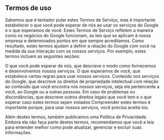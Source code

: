 ## Termos de uso

Sabemos que é tentador pular estes Termos de Serviço, mas é importante estabelecer o que você pode esperar de nós ao usar os serviços do Google e o que esperamos de você.
Estes Termos de Serviço refletem a maneira como os negócios do Google funcionam, as leis que se aplicam à nossa empresa e determinados pontos em que sempre acreditamos. Como resultado, estes termos ajudam a definir a relação do Google com você na medida da sua interação com os nossos serviços. Por exemplo, estes termos incluem as seguintes seções:

O que você pode esperar de nós, que descreve o modo como fornecemos e desenvolvemos nossos serviços.
O que esperamos de você, que estabelece certas regras para usar nossos serviços.
Conteúdo nos serviços do Google, que descreve os direitos de propriedade intelectual com relação ao conteúdo que você encontra nos nossos serviços, seja ele pertencente a você, ao Google ou a outras pessoas.
Em caso de problemas ou discordâncias, que descreve outros direitos legais que você tem e o que esperar caso estes termos sejam violados
Compreender estes termos é importante porque, para usar nossos serviços, você precisa aceitá-los.

Além destes termos, também publicamos uma Política de Privacidade. Embora ela não faça parte destes termos, recomendamos que você a leia para entender melhor como pode atualizar, gerenciar e excluir suas informações.
